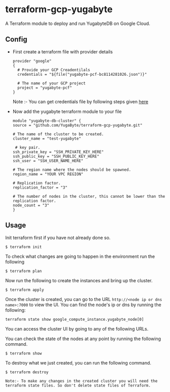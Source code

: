 # terraform-gcp-yugabyte
A Terraform module to deploy and run YugabyteDB on Google Cloud.

## Config
* First create a terraform file with provider details 
  ```
  provider "google" 
  { 
    # Provide your GCP Creadentilals 
    credentials = "${file("yugabyte-pcf-bc8114281026.json")}"

    # The name of your GCP project 
    project = "yugabyte-pcf"
  }
  ```
  Note :- You can get credentials file by following steps given [here](https://cloud.google.com/docs/authentication/getting-started)

* Now add the yugabyte terraform module to your file 
  ```
  module "yugabyte-db-cluster" {
  source = "github.com/YugaByte/terraform-gcp-yugabyte.git"

  # The name of the cluster to be created.
  cluster_name = "test-yugabyte"

   # key pair.
  ssh_private_key = "SSH_PRIVATE_KEY_HERE"
  ssh_public_key = "SSH_PUBLIC_KEY_HERE"
  ssh_user = "SSH_USER_NAME_HERE"

  # The region name where the nodes should be spawned.
  region_name = "YOUR VPC REGION"

  # Replication factor.
  replication_factor = "3"

  # The number of nodes in the cluster, this cannot be lower than the replication factor.
  node_count = "3"
  }
  ```


## Usage

Init terraform first if you have not already done so.

```
$ terraform init
```

To check what changes are going to happen in the environment run the following 

```
$ terraform plan
```


Now run the following to create the instances and bring up the cluster.

```
$ terraform apply
```

Once the cluster is created, you can go to the URL `http://<node ip or dns name>:7000` to view the UI. You can find the node's ip or dns by running the following:

```
terraform state show google_compute_instance.yugabyte_node[0]
```

You can access the cluster UI by going to any of the following URLs.

You can check the state of the nodes at any point by running the following command.

```
$ terraform show
```

To destroy what we just created, you can run the following command.

```
$ terraform destroy
```
`Note:- To make any changes in the created cluster you will need the terraform state files. So don't delete state files of Terraform.`
